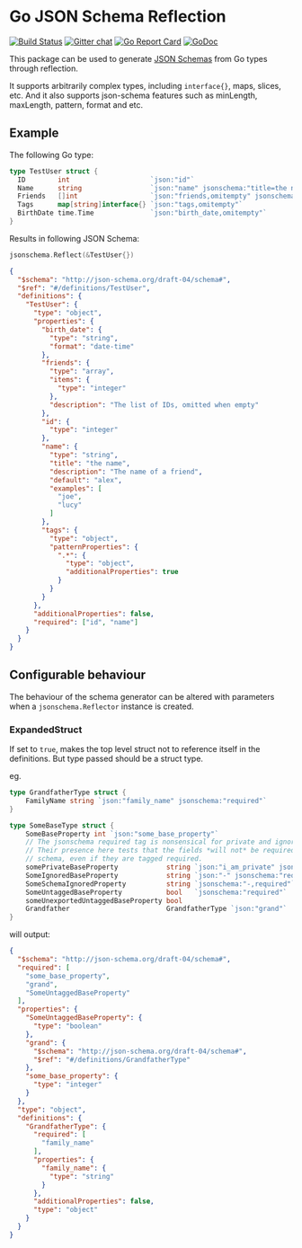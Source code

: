 # Go JSON Schema Reflection

[![Build Status](https://travis-ci.org/alecthomas/jsonschema.png)](https://travis-ci.org/alecthomas/jsonschema)
[![Gitter chat](https://badges.gitter.im/alecthomas.png)](https://gitter.im/alecthomas/Lobby)
[![Go Report Card](https://goreportcard.com/badge/github.com/alecthomas/jsonschema)](https://goreportcard.com/report/github.com/alecthomas/jsonschema)
[![GoDoc](https://godoc.org/github.com/alecthomas/jsonschema?status.svg)](https://godoc.org/github.com/alecthomas/jsonschema)

This package can be used to generate [JSON Schemas](http://json-schema.org/latest/json-schema-validation.html) from Go types through reflection.

It supports arbitrarily complex types, including `interface{}`, maps, slices, etc.
And it also supports json-schema features such as minLength, maxLength, pattern, format and etc.
## Example

The following Go type:

```go
type TestUser struct {
  ID        int                    `json:"id"`
  Name      string                 `json:"name" jsonschema:"title=the name,description=The name of a friend,example=joe,example=lucy,default=alex"`
  Friends   []int                  `json:"friends,omitempty" jsonschema_description:"The list of IDs, omitted when empty"`
  Tags      map[string]interface{} `json:"tags,omitempty"`
  BirthDate time.Time              `json:"birth_date,omitempty"`
}
```

Results in following JSON Schema:

```go
jsonschema.Reflect(&TestUser{})
```

```json
{
  "$schema": "http://json-schema.org/draft-04/schema#",
  "$ref": "#/definitions/TestUser",
  "definitions": {
    "TestUser": {
      "type": "object",
      "properties": {
        "birth_date": {
          "type": "string",
          "format": "date-time"
        },
        "friends": {
          "type": "array",
          "items": {
            "type": "integer"
          },
          "description": "The list of IDs, omitted when empty"
        },
        "id": {
          "type": "integer"
        },
        "name": {
          "type": "string",
          "title": "the name",
          "description": "The name of a friend",
          "default": "alex",
          "examples": [
            "joe",
            "lucy"
          ]
        },
        "tags": {
          "type": "object",
          "patternProperties": {
            ".*": {
              "type": "object",
              "additionalProperties": true
            }
          }
        }
      },
      "additionalProperties": false,
      "required": ["id", "name"]
    }
  }
}
```
## Configurable behaviour

The behaviour of the schema generator can be altered with parameters when a `jsonschema.Reflector`
instance is created.

### ExpandedStruct

If set to ```true```, makes the top level struct not to reference itself in the definitions. But type passed should be a struct type.

eg.

```go
type GrandfatherType struct {
	FamilyName string `json:"family_name" jsonschema:"required"`
}

type SomeBaseType struct {
	SomeBaseProperty int `json:"some_base_property"`
	// The jsonschema required tag is nonsensical for private and ignored properties.
	// Their presence here tests that the fields *will not* be required in the output
	// schema, even if they are tagged required.
	somePrivateBaseProperty            string `json:"i_am_private" jsonschema:"required"`
	SomeIgnoredBaseProperty            string `json:"-" jsonschema:"required"`
	SomeSchemaIgnoredProperty          string `jsonschema:"-,required"`
	SomeUntaggedBaseProperty           bool   `jsonschema:"required"`
	someUnexportedUntaggedBaseProperty bool
	Grandfather                        GrandfatherType `json:"grand"`
}
```

will output:

```json
{
  "$schema": "http://json-schema.org/draft-04/schema#",
  "required": [
    "some_base_property",
    "grand",
    "SomeUntaggedBaseProperty"
  ],
  "properties": {
    "SomeUntaggedBaseProperty": {
      "type": "boolean"
    },
    "grand": {
      "$schema": "http://json-schema.org/draft-04/schema#",
      "$ref": "#/definitions/GrandfatherType"
    },
    "some_base_property": {
      "type": "integer"
    }
  },
  "type": "object",
  "definitions": {
    "GrandfatherType": {
      "required": [
        "family_name"
      ],
      "properties": {
        "family_name": {
          "type": "string"
        }
      },
      "additionalProperties": false,
      "type": "object"
    }
  }
}
```
